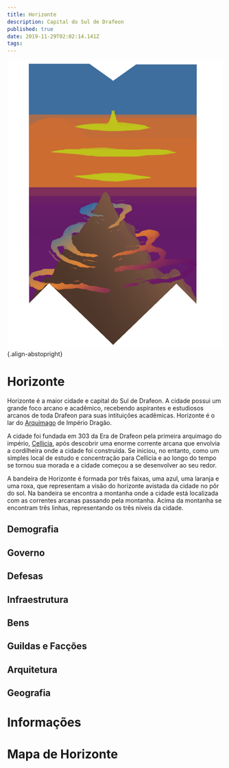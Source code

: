 ```yaml
---
title: Horizonte
description: Capital do Sul de Drafeon
published: true
date: 2019-11-29T02:02:14.141Z
tags: 
---
```


![bandeira_de_horizonte.png](/uploads/bandeiras/bandeira_de_horizonte.png){.align-abstopright}

# Horizonte
Horizonte é a maior cidade e capital do Sul de Drafeon. A cidade possui um grande foco arcano e acadêmico, recebendo aspirantes e estudiosos arcanos de toda Drafeon para suas intituições acadêmicas. Horizonte é o lar do [Arquimago](http://localhost/en/rankings-e-titulos/arquimago) de Império Dragão.

A cidade foi fundada em 303 da Era de Drafeon pela primeira arquimago do império, [Cellicia](http://localhost/en/individuos/cellicia), após descobrir uma enorme corrente arcana que envolvia a cordilheira onde a cidade foi construída. Se iniciou, no entanto, como um simples local de estudo e concentração para Cellicia e ao longo do tempo se tornou sua morada e a cidade começou a se desenvolver ao seu redor.

A bandeira de Horizonte é formada por três faixas, uma azul, uma laranja e uma roxa, que representam a visão do horizonte avistada da cidade no pôr do sol. Na bandeira se encontra a montanha onde a cidade está localizada com as correntes arcanas passando pela montanha. Acima da montanha se encontram três linhas, representando os três níveis da cidade.

## Demografia


## Governo

## Defesas

## Infraestrutura

## Bens

## Guildas e Facções

## Arquitetura

## Geografia

# Informações

# Mapa de Horizonte